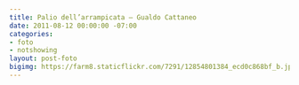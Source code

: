 ```yaml
---
title: Palio dell’arrampicata – Gualdo Cattaneo
date: 2011-08-12 00:00:00 -07:00
categories:
- foto
- notshowing
layout: post-foto
bigimg: https://farm8.staticflickr.com/7291/12854801384_ecd0c868bf_b.jpg
---
```


<div class="flickr-album-contaier" data-photoset="72157641697365083"></div>